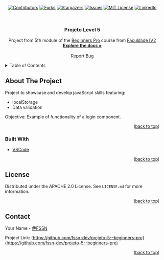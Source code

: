 <!-- PROJECT SHIELDS -->

<div align="center">

[![Contributors][contributors-shield]][contributors-url]
[![Forks][forks-shield]][forks-url]
[![Stargazers][stars-shield]][stars-url]
[![Issues][issues-shield]][issues-url]
[![MIT License][license-shield]][license-url]
[![LinkedIn][linkedin-shield]][linkedin-url]

</div>


<br />

  <h3 align="center">Projeto Level 5</h3>

  <p align="center">
   Project from 5th module of the <a href="https://beginnerspro.faculdadeiv2.com.br/">Beginners Pro</a> course from <a href="https://faculdadeiv2.com.br/">Faculdade IV2</a>
    <br />
    <a href="https://github.com/fssn-dev/projeto-5--beginners-pro"><strong>Explore the docs »</strong></a>
    <br />
    <br />
     <!--
    <a href="https://github.com/othneildrew/Best-README-Template">View Demo</a>
    ·
    -->
    <a href="https://github.com/fssn-dev/projeto-5--beginners-pro/issues">Report Bug</a>
    <!--
    ·
    <a href="#/issues">Request Feature</a>
    <!--
  </p>
</div>

<!-- TABLE OF CONTENTS -->
<details>
  <summary>Table of Contents</summary>
  <ol>
    <li>
      <a href="#about-the-project">About The Project</a>
      <ul>
        <li><a href="#built-with">Built With</a></li>
      </ul>
    </li>
    <li><a href="#license">License</a></li>
    <li><a href="#contact">Contact</a></li>
  </ol>
</details>

<!-- ABOUT THE PROJECT -->
## About The Project

Project to showcase  and develop javaScript skills featuring:

* localStorage
* Data validation

  
  
Objective: Example of functionality of a login component.


<p align="right">(<a href="#top">back to top</a>)</p>


### Built With

* [VSCode](https://code.visualstudio.com/)



<p align="right">(<a href="#top">back to top</a>)</p>


<!-- LICENSE -->
## License

Distributed under the APACHE 2.0 License. See `LICENSE.md` for more information.

<p align="right">(<a href="#top">back to top</a>)</p>


<!-- CONTACT -->
## Contact

Your Name - [@FSSN](https://www.linkedin.com/in/fssn)

Project Link: [https://github.com/fssn-dev/projeto-5--beginners-pro](https://github.com/fssn-dev/projeto-5--beginners-pro)

<p align="right">(<a href="#top">back to top</a>)</p>

<!-- ACKNOWLEDGMENTS -->

<!-- ## Acknowledgments

*[name](url) -->



[contributors-shield]: https://img.shields.io/github/contributors/fssn-dev/projeto-5--beginners-pro.svg?style=for-the-badge
[contributors-url]: https://github.com/fssn-dev/projeto-5--beginners-pro/graphs/contributors
[forks-shield]: https://img.shields.io/github/forks/fssn-dev/projeto-5--beginners-pro.svg?style=for-the-badge
[forks-url]: https://github.com/fssn-dev/projeto-5--beginners-pro/network/members
[stars-shield]: https://img.shields.io/github/stars/fssn-dev/projeto-5--beginners-pro.svg?style=for-the-badge
[stars-url]: https://github.com/fssn-dev/projeto-5--beginners-pro/stargazers
[issues-shield]: https://img.shields.io/github/issues/fssn-dev/projeto-5--beginners-pro.svg?style=for-the-badge
[issues-url]: https://github.com/fssn-dev/projeto-5--beginners-pro/issues
[license-shield]: https://img.shields.io/github/license/fssn-dev/projeto-5--beginners-pro.svg?style=for-the-badge
[license-url]: https://github.com/fssn-dev/projeto-5--beginners-pro/blob/main/License.md
[linkedin-shield]: https://img.shields.io/badge/-LinkedIn-black.svg?style=for-the-badge&logo=linkedin&colorB=555
[linkedin-url]: https://linkedin.com/in/fssn
